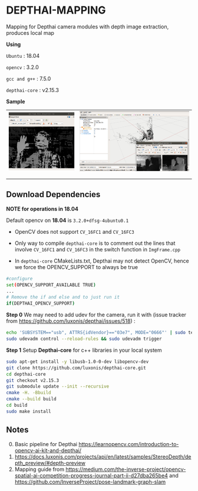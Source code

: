 # DEPTHAI-MAPPING
Mapping for Depthai camera modules with depth image extraction, produces local map

**Using**

`Ubuntu` : 18.04

`opencv` : 3.2.0

`gcc and g++` : 7.5.0

`depthai-core` : v2.15.3

**Sample**

|![Sample Picture1](depth_image.png) | ![Sample Picture2](depth_disparity_pcl.png) | 
|---|---|

---
## Download Dependencies
**NOTE for operations in 18.04**

Default opencv on **18.04** is `3.2.0+dfsg-4ubuntu0.1`
- OpenCV does not support `CV_16FC1` and `CV_16FC3`
- Only way to compile `depthai-core` is to comment out the lines that involve `CV_16FC1` and `CV_16FC3` in the switch function in `ImgFrame.cpp`

- In `depthai-core` CMakeLists.txt, Depthai may not detect OpenCV, hence we force the OPENCV_SUPPORT to always be true 
```bash
#configure 
set(OPENCV_SUPPORT_AVAILABLE TRUE)
...
# Remove the if and else and to just run it
if(DEPTHAI_OPENCV_SUPPORT)
```

**Step 0** We may need to add udev for the camera, run it with (issue tracker from https://github.com/luxonis/depthai/issues/518) :
```bash
echo 'SUBSYSTEM=="usb", ATTRS{idVendor}=="03e7", MODE="0666"' | sudo tee /etc/udev/rules.d/80-movidius.rules
sudo udevadm control --reload-rules && sudo udevadm trigger
```

**Step 1** Setup **Depthai-core** for c++ libraries in your local system
```bash
sudo apt-get install -y libusb-1.0-0-dev libopencv-dev
git clone https://github.com/luxonis/depthai-core.git
cd depthai-core
git checkout v2.15.3
git submodule update --init --recursive
cmake -H. -Bbuild
cmake --build build
cd build
sudo make install
```

## Notes
0. Basic pipeline for Depthai https://learnopencv.com/introduction-to-opencv-ai-kit-and-depthai/ 
1. https://docs.luxonis.com/projects/api/en/latest/samples/StereoDepth/depth_preview/#depth-preview
2. Mapping guide from https://medium.com/the-inverse-project/opencv-spatial-ai-competition-progress-journal-part-ii-d27dba265be4 and https://github.com/InverseProject/pose-landmark-graph-slam